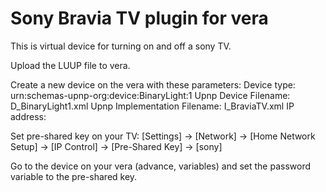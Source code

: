 # Sony Bravia TV plugin for vera
This is virtual device for turning on and off a sony TV.

Upload the LUUP file to vera.

Create a new device on the vera with these parameters:
  Device type: urn:schemas-upnp-org:device:BinaryLight:1
  Upnp Device Filename: D_BinaryLight1.xml
  Upnp Implementation Filename: I_BraviaTV.xml
  IP address: <ip address of your vera>
  
Set pre-shared key on your TV: [Settings] → [Network] → [Home Network Setup] → [IP Control] → [Pre-Shared Key] → [sony]

Go to the device on your vera (advance, variables) and set the password variable to the pre-shared key.
